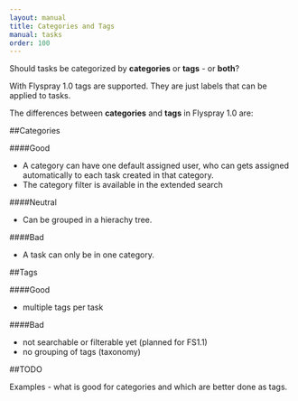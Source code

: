 ```yaml
---
layout: manual
title: Categories and Tags
manual: tasks
order: 100
---
```

Should tasks be categorized by **categories** or **tags** - or **both**?

With Flyspray 1.0 tags are supported. They are just labels that can be applied to tasks.

The differences between **categories** and **tags** in Flyspray 1.0 are:

##Categories

####Good

  - A category can have one default assigned user, who can gets assigned automatically to each task created in that category.
  - The category filter is available in the extended search
  
####Neutral

  - Can be grouped in a hierachy tree.

####Bad

  - A task can only be in one category.
  
##Tags

####Good

  - multiple tags per task

####Bad

  - not searchable or filterable yet (planned for FS1.1)
  - no grouping of tags (taxonomy)
  
  
##TODO

Examples -  what is good for categories and which are better done as tags.
